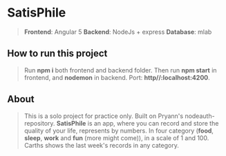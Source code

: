 # SatisPhile

> __Frontend__: Angular 5
> __Backend__: NodeJs + express
> __Database__: mlab

## How to run this project
> Run __npm i__ both frontend and backend folder. Then run __npm start__ in frontend, and __nodemon__ in backend. Port: __http//:localhost:4200__.

## About

> This is a solo project for practice only. Built on Pryann's nodeauth- repository.
> __SatisPhile__ is an app, where you can record and store the quality of your life, represents by numbers. In four category (__food__, __sleep__, __work__ and __fun__ (more might come)), in a scale of 1 and 100. Carths shows the last week's records in any category.